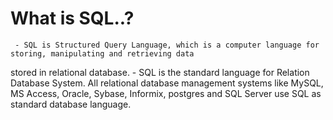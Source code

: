 # What is SQL..? 

     - SQL is Structured Query Language, which is a computer language for storing, manipulating and retrieving data 
stored in relational database. 
     - SQL is the standard language for Relation Database System. All relational database management systems like 
MySQL, MS Access, Oracle, Sybase, Informix, postgres and SQL Server use SQL as standard database 
language. 
